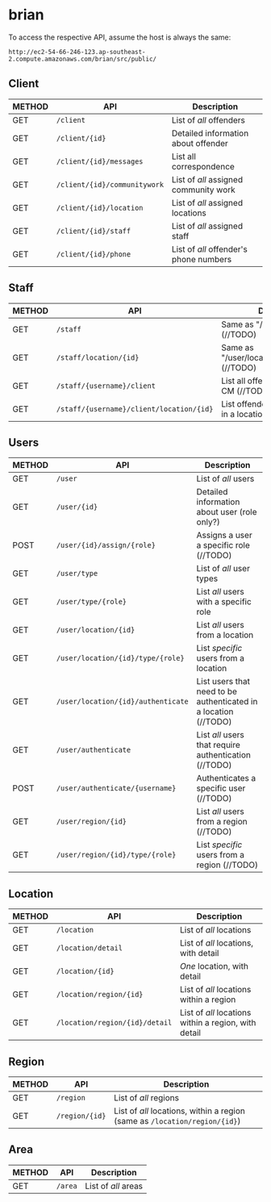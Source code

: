 # brian


To access the respective API, assume the host is always the same:

`http://ec2-54-66-246-123.ap-southeast-2.compute.amazonaws.com/brian/src/public/`


## Client

| METHOD | API | Description |
| --- | --- | --- |
| GET | `/client` | List of *all* offenders |
| GET | `/client/{id}` | Detailed information about offender |
| GET | `/client/{id}/messages` | List all correspondence |
| GET | `/client/{id}/communitywork` | List of *all* assigned community work |
| GET | `/client/{id}/location` | List of *all* assigned locations |
| GET | `/client/{id}/staff` | List of *all* assigned staff |
| GET | `/client/{id}/phone` | List of *all* offender's phone numbers |

## Staff

| METHOD | API | Description |
| --- | --- | --- |
| GET | `/staff` | Same as "/user/type/{role}" (//TODO) |
| GET | `/staff/location/{id}` | Same as "/user/location/{id}/type/{role}" (//TODO) |
| GET | `/staff/{username}/client` | List all offenders assigned to CM (//TODO) |
| GET | `/staff/{username}/client/location/{id}` | List offenders assigned to CM in a location (//TODO) |

## Users

| METHOD | API | Description |
| --- | --- | --- |
| GET | `/user` | List of *all* users |
| GET | `/user/{id}` | Detailed information about user (role only?) |
| POST | `/user/{id}/assign/{role}` | Assigns a user a specific role (//TODO) |
| GET | `/user/type` | List of *all* user types |
| GET | `/user/type/{role}` | List *all* users with a specific role |
| GET | `/user/location/{id}` | List *all* users from a location |
| GET | `/user/location/{id}/type/{role}` | List *specific* users from a location |
| GET | `/user/location/{id}/authenticate` | List users that need to be authenticated in a location (//TODO) |
| GET | `/user/authenticate` | List *all* users that require authentication (//TODO) |
| POST | `/user/authenticate/{username}` | Authenticates a specific user (//TODO) |
| GET | `/user/region/{id}` | List *all* users from a region (//TODO) |
| GET | `/user/region/{id}/type/{role}` | List *specific* users from a region (//TODO) |


## Location

| METHOD | API | Description |
| --- | --- | --- |
| GET | `/location` | List of *all* locations |
| GET | `/location/detail` | List of *all* locations, with detail |
| GET | `/location/{id}` | *One* location, with detail |
| GET | `/location/region/{id}` | List of *all* locations within a region |
| GET | `/location/region/{id}/detail` | List of *all* locations within a region, with detail |


## Region

| METHOD | API | Description |
| --- | --- | --- |
| GET | `/region` | List of *all* regions |
| GET | `/region/{id}` | List of *all* locations, within a region (same as `/location/region/{id}`) |


## Area

| METHOD | API | Description |
| --- | --- | --- |
| GET | `/area` | List of *all* areas |